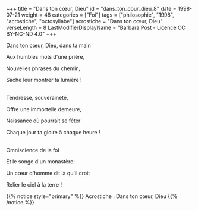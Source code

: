 +++
title = "Dans ton cœur, Dieu"
id = "dans_ton_cour_dieu_8"
date = 1998-07-21
weight = 48
categories = ["Foi"]
tags = ["philosophie", "1998", "acrostiche", "octosyllabe"]
acrostiche = "Dans ton cœur, Dieu"
verseLength = 8
LastModifierDisplayName = "Barbara Post - Licence CC BY-NC-ND 4.0"
+++

Dans ton cœur, Dieu, dans ta main

Aux humbles mots d'une prière,

Nouvelles phrases du chemin,

Sache leur montrer ta lumière !

 \
Tendresse, souveraineté,

Offre une immortelle demeure,

Naissance où pourrait se fêter

Chaque jour ta gloire à chaque heure !

 \
Omniscience de la foi

Et le songe d'un monastère:

Un cœur d'homme dit là qu'il croit

Relier le ciel à la terre !

{{% notice style="primary" %}}
Acrostiche : Dans ton cœur, Dieu
{{% /notice %}}
